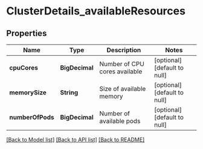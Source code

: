 # ClusterDetails_availableResources

## Properties

| Name             | Type           | Description                   | Notes                        |
| ---------------- | -------------- | ----------------------------- | ---------------------------- |
| **cpuCores**     | **BigDecimal** | Number of CPU cores available | [optional] [default to null] |
| **memorySize**   | **String**     | Size of available memory      | [optional] [default to null] |
| **numberOfPods** | **BigDecimal** | Number of available pods      | [optional] [default to null] |

[[Back to Model list]](../README.md#documentation-for-models) [[Back to API list]](../README.md#documentation-for-api-endpoints) [[Back to README]](../README.md)
